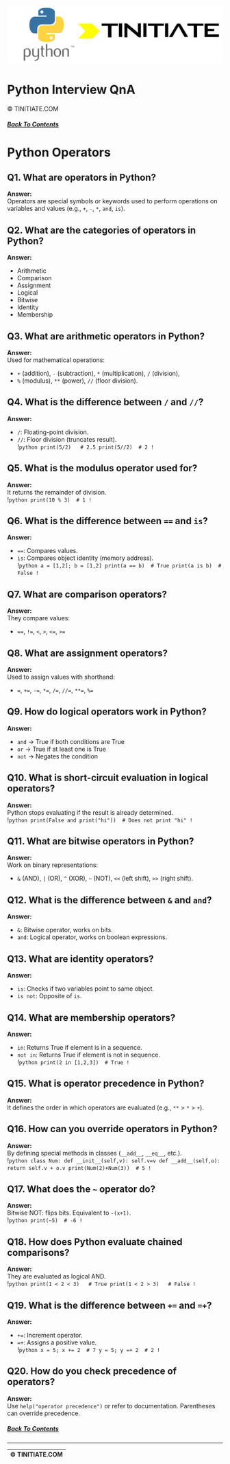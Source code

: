 ![Python Tinitiate Image](../python_tinitiate.png)

# Python Interview QnA
&copy; TINITIATE.COM

##### [Back To Contents](./README.md)

# Python Operators

## Q1. What are operators in Python?
**Answer:**  
Operators are special symbols or keywords used to perform operations on variables and values (e.g., `+`, `-`, `*`, `and`, `is`).

## Q2. What are the categories of operators in Python?
**Answer:**  
- Arithmetic  
- Comparison  
- Assignment  
- Logical  
- Bitwise  
- Identity  
- Membership

## Q3. What are arithmetic operators in Python?
**Answer:**  
Used for mathematical operations:  
- `+` (addition), `-` (subtraction), `*` (multiplication), `/` (division),  
- `%` (modulus), `**` (power), `//` (floor division).

## Q4. What is the difference between `/` and `//`?
**Answer:**  
- `/`: Floating-point division.  
- `//`: Floor division (truncates result).  
!```python
print(5/2)   # 2.5
print(5//2)  # 2
!```

## Q5. What is the modulus operator used for?
**Answer:**  
It returns the remainder of division.  
!```python
print(10 % 3)  # 1
!```

## Q6. What is the difference between `==` and `is`?
**Answer:**  
- `==`: Compares values.  
- `is`: Compares object identity (memory address).  
!```python
a = [1,2]; b = [1,2]
print(a == b)  # True
print(a is b)  # False
!```

## Q7. What are comparison operators?
**Answer:**  
They compare values:  
- `==`, `!=`, `<`, `>`, `<=`, `>=`

## Q8. What are assignment operators?
**Answer:**  
Used to assign values with shorthand:  
- `=`, `+=`, `-=`, `*=`, `/=`, `//=`, `**=`, `%=`

## Q9. How do logical operators work in Python?
**Answer:**  
- `and` → True if both conditions are True  
- `or` → True if at least one is True  
- `not` → Negates the condition

## Q10. What is short-circuit evaluation in logical operators?
**Answer:**  
Python stops evaluating if the result is already determined.  
!```python
print(False and print("hi"))  # Does not print "hi"
!```

## Q11. What are bitwise operators in Python?
**Answer:**  
Work on binary representations:  
- `&` (AND), `|` (OR), `^` (XOR), `~` (NOT), `<<` (left shift), `>>` (right shift).

## Q12. What is the difference between `&` and `and`?
**Answer:**  
- `&`: Bitwise operator, works on bits.  
- `and`: Logical operator, works on boolean expressions.

## Q13. What are identity operators?
**Answer:**  
- `is`: Checks if two variables point to same object.  
- `is not`: Opposite of `is`.

## Q14. What are membership operators?
**Answer:**  
- `in`: Returns True if element is in a sequence.  
- `not in`: Returns True if element is not in sequence.  
!```python
print(2 in [1,2,3])  # True
!```

## Q15. What is operator precedence in Python?
**Answer:**  
It defines the order in which operators are evaluated (e.g., `**` > `*` > `+`).

## Q16. How can you override operators in Python?
**Answer:**  
By defining special methods in classes (`__add__`, `__eq__`, etc.).  
!```python
class Num:
    def __init__(self,v): self.v=v
    def __add__(self,o): return self.v + o.v
print(Num(2)+Num(3))  # 5
!```

## Q17. What does the `~` operator do?
**Answer:**  
Bitwise NOT: flips bits. Equivalent to `-(x+1)`.  
!```python
print(~5)  # -6
!```

## Q18. How does Python evaluate chained comparisons?
**Answer:**  
They are evaluated as logical AND.  
!```python
print(1 < 2 < 3)   # True
print(1 < 2 > 3)   # False
!```

## Q19. What is the difference between `+=` and `=+`?
**Answer:**  
- `+=`: Increment operator.  
- `=+`: Assigns a positive value.  
!```python
x = 5; x += 2  # 7
y = 5; y =+ 2  # 2
!```

## Q20. How do you check precedence of operators?
**Answer:**  
Use `help("operator precedence")` or refer to documentation. Parentheses can override precedence.

##### [Back To Contents](./README.md)
***
| &copy; TINITIATE.COM |
|----------------------|
